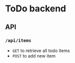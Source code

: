 # ToDo backend

## API

### `/api/items`
* `GET` to retrieve all todo items
* `POST` to add new item